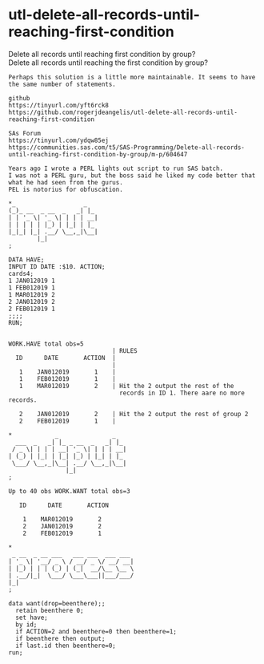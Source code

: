 # utl-delete-all-records-until-reaching-first-condition
Delete all records until reaching first condition by group?  
    Delete all records until reaching the first condition by group?                                                       
                                                                                                                          
    Perhaps this solution is a little more maintainable. It seems to have the same number of statements.                  
                                                                                                                          
    github                                                                                                                
    https://tinyurl.com/yft6rck8                                                                                          
    https://github.com/rogerjdeangelis/utl-delete-all-records-until-reaching-first-condition                              
                                                                                                                          
    SAs Forum                                                                                                             
    https://tinyurl.com/ydqw85ej                                                                                          
    https://communities.sas.com/t5/SAS-Programming/Delete-all-records-until-reaching-first-condition-by-group/m-p/604647  
                                                                                                                          
    Years ago I wrote a PERL lights out script to run SAS batch.                                                          
    I was not a PERL guru, but the boss said he liked my code better that what he had seen from the gurus.                
    PEL is notorius for obfuscation.                                                                                      
                                                                                                                          
    *_                   _                                                                                                
    (_)_ __  _ __  _   _| |_                                                                                              
    | | '_ \| '_ \| | | | __|                                                                                             
    | | | | | |_) | |_| | |_                                                                                              
    |_|_| |_| .__/ \__,_|\__|                                                                                             
            |_|                                                                                                           
    ;                                                                                                                     
                                                                                                                          
    DATA HAVE;                                                                                                            
    INPUT ID DATE :$10. ACTION;                                                                                           
    cards4;                                                                                                               
    1 JAN012019 1                                                                                                         
    1 FEB012019 1                                                                                                         
    1 MAR012019 2                                                                                                         
    2 JAN012019 2                                                                                                         
    2 FEB012019 1                                                                                                         
    ;;;;                                                                                                                  
    RUN;                                                                                                                  
                                                                                                                          
                                                                                                                          
    WORK.HAVE total obs=5                                                                                                 
                                 | RULES                                                                                  
      ID      DATE       ACTION  |                                                                                        
                                 |                                                                                        
       1    JAN012019       1    |                                                                                        
       1    FEB012019       1    |                                                                                        
       1    MAR012019       2    | Hit the 2 output the rest of the                                                       
                                   records in ID 1. There aare no more records.                                           
                                                                                                                          
       2    JAN012019       2    | Hit the 2 output the rest of group 2                                                   
       2    FEB012019       1    |                                                                                        
                                                                                                                          
    *            _               _                                                                                        
      ___  _   _| |_ _ __  _   _| |_                                                                                      
     / _ \| | | | __| '_ \| | | | __|                                                                                     
    | (_) | |_| | |_| |_) | |_| | |_                                                                                      
     \___/ \__,_|\__| .__/ \__,_|\__|                                                                                     
                    |_|                                                                                                   
    ;                                                                                                                     
                                                                                                                          
    Up to 40 obs WORK.WANT total obs=3                                                                                    
                                                                                                                          
       ID      DATE       ACTION                                                                                          
                                                                                                                          
        1    MAR012019       2                                                                                            
        2    JAN012019       2                                                                                            
        2    FEB012019       1                                                                                            
                                                                                                                          
    *                                                                                                                     
     _ __  _ __ ___   ___ ___  ___ ___                                                                                    
    | '_ \| '__/ _ \ / __/ _ \/ __/ __|                                                                                   
    | |_) | | | (_) | (_|  __/\__ \__ \                                                                                   
    | .__/|_|  \___/ \___\___||___/___/                                                                                   
    |_|                                                                                                                   
    ;                                                                                                                     
                                                                                                                          
    data want(drop=beenthere);;                                                                                           
      retain beenthere 0;                                                                                                 
      set have;                                                                                                           
      by id;                                                                                                              
      if ACTION=2 and beenthere=0 then beenthere=1;                                                                       
      if beenthere then output;                                                                                           
      if last.id then beenthere=0;                                                                                        
    run;                                                                                                                  
                                                                                                                          
